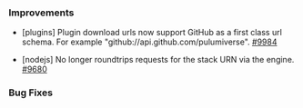 ### Improvements

- [plugins] Plugin download urls now support GitHub as a first class url schema. For example "github://api.github.com/pulumiverse".
  [#9984](https://github.com/pulumi/pulumi/pull/9984)
  
- [nodejs] No longer roundtrips requests for the stack URN via the engine.
  [#9680](https://github.com/pulumi/pulumi/pull/9680)

### Bug Fixes

